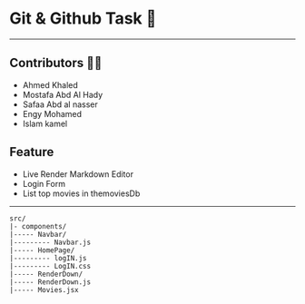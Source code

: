 # Git & Github Task 🎉

---

## Contributors 👨‍💻
 - Ahmed Khaled
 - Mostafa Abd Al Hady
 - Safaa Abd al nasser
 - Engy Mohamed
 - Islam kamel

## Feature
- Live Render Markdown Editor
- Login Form
- List top movies in themoviesDb

---
    src/
    |- components/
    |----- Navbar/
    |--------- Navbar.js
    |----- HomePage/
    |--------- logIN.js
    |--------- LogIN.css
    |----- RenderDown/
    |----- RenderDown.js
    |----- Movies.jsx